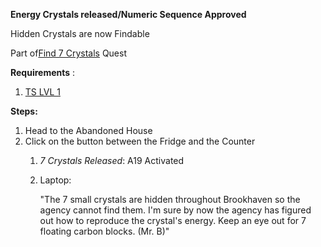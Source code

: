 **Energy Crystals released/Numeric Sequence Approved**

Hidden Crystals are now Findable

Part of[Find 7 Crystals](#_xt4dlpw7eg4j) Quest

**Requirements** :

1. [TS LVL 1](#_1x3hkin6cmaz)

**Steps:**

1. Head to the Abandoned House
2. Click on the button between the Fridge and the Counter
	1. _7 Crystals Released_: A19 Activated
	2. Laptop:
	
		"The 7 small crystals are hidden throughout Brookhaven so the agency cannot find them. I'm sure by now the agency has figured out how to reproduce the crystal's energy. Keep an eye out for 7 floating carbon blocks. (Mr. B)"
